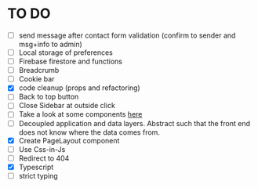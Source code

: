 # TO DO

- [ ] send message after contact form validation (confirm to sender and msg+info to admin)
- [ ] Local storage of preferences
- [ ] Firebase firestore and functions
- [ ] Breadcrumb
- [ ] Cookie bar
- [x] code cleanup (props and refactoring)
- [ ] Back to top button
- [ ] Close Sidebar at outside click
- [ ] Take a look at some components [here](http://react-materialize.github.io/react-materialize/?path=/story/css-grid--default)
- [ ] Decoupled application and data layers. Abstract such that the front end does not know where the data comes from.
- [x] Create PageLayout component
- [ ] Use Css-in-Js
- [ ] Redirect to 404
- [x] Typescript
- [ ] strict typing
